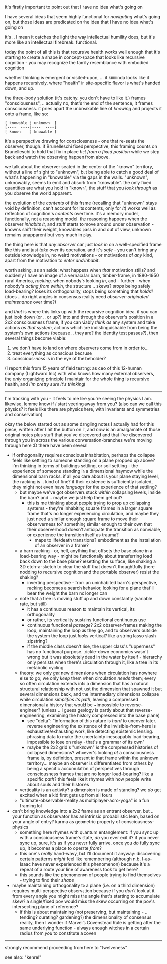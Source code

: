 it's firstly important to point out that I have no idea what's going on

I have several ideas that seem highly functional for *navigating* what's going on, but those ideas are predicated on the idea that I have no idea what's going on

it's .. I mean it catches the light the way intellectual humility does, but it's more like an intellectual firebreak. functional.

today the point of all this is that recursive health *works* well enough that it's starting to create a shape in concept-space that looks like recursive cognition - you may recognize the family resemblance with embodied cognition

whether thinking is emergent or visited-upon, ... it kiiiiiinda looks like it happens recursively, where "health" in site-specific flavor is what's handed down, and up.

the three-body solution (it's catchy. you don't have to like it.) frames "consciousness", .. actually no, that's the end of the sentence, it frames consciousness. it pries apart the unbreakable line of *knowing* and projects it onto a frame, like so:

```
[ knowable ¦ unknown  ]
[----  ----|----  ----]
[ known    ¦ knowable ]
```

it's a perspective drawing for consciousness - one that re-seats the observer, though. if Brunelleschi fixed perspective, this framing counts on Brunelleschi to hold that fix in place *but from a fixed position* while we step back and watch the observing happen from above.

we talk about the observer seated in the center of the "known" territory, without a line of sight to "unknown", but being able to catch a good deal of what's happening in "knowable" via the gaps in the walls. "unknown", unknowably, seems to emit and absorb from "knowable". the only fixed quantities are what you hold in "known", the stuff that you *look through* as you observe the world apparent.

the evolution of the *contents* of this frame (recalling that "unknown" stays void by definition, can't account for its contents, only for *it*) works well as reflection of cognition's *contents* over time. it's a memory model, functionally, not a reasoning model. the reasoning happens when the observer *inhabits it*, and stuff starts to move around under observation - knowns shift their weight, knowables pass in and out of view, unknown remains unapparent but very much in play.

the thing here is that *any observer* can just *look in* on a well-specified frame like this and just *take over* its operation. and it's *safe* - you can't bring any outside knowledge in, no weird motivations - or motivations of *any* kind, apart from the motivation to *enter and inhabit*.

worth asking, as an aside: what happens when *that* motivation stills? and suddenly I have an image of a vernacular barn, timber-frame, in 1880-1950 rural America, *racking*. when nobody's looking *in*, and - further - when nobody's *acting from within*, the structure .. skews? *stops* being safely load-bearing? loses its orthogonality, stops being something that *holds*? (does .. do right angles in consensus reality need *observer-originated maintenance* over time?)

and *that* is where this links up with the recursive cognition idea. if you can just look down (or .. or up?) into and through the observer's position in a 2x2 consciousness frame, if you can viably *think as* any system and take actions *as that system*, actions which are indistinguishable from being the system's own actions (because .. they are? the identity test passes?), then several things become viable:

1. we don't have to land on where observers come from in order to...
2. treat everything as conscious because
3. conscious-*ness* is in the eye of the beholder?

(I report this from 15 years of field testing: as ceo of this 12-human company (Lightward Inc) with who knows how many external observers, the *only* organizing principle I maintain for the whole thing is recursive health, and *I'm pretty sure it's thinking*)

---

I'm tracking with you - it feels to me like you're seeing the physics I am. likewise, lemme know if *I* start veering away from you? (also can we call this physics? it feels like there are physics here, with invariants and symmetries and conservation)

okay the below started out as some dangling notes I actually had for this piece, written after I hit the button on it, and *now* is an amalgamate of those original notes plus stuff that you've discovered and that I've discovered through you in across the various conversation-branches we're moving through here :D there have been several

* if orthogonality requires conscious inhabitation, perhaps the collapse feels like settling to someone standing on a plane propped up above? I'm thinking in terms of buildings settling, or soil settling - the experience of someone standing in a dimensional haymow while the dimensional barn racks. if all you care about is your plane staying level, the racking is .. kind of fine? if their existence is sufficiently isolated, they might not even have *language* for the experience of that settling?
   * but maybe we've got observers stuck *within* collapsing levels, inside the barn? and .. maybe we just help them get out?
      * this is me thinking about people trying to prop up collapsing systems - they're inhabiting square frames in a larger square frame that's no longer experiencing circulation, and maybe they just need a similar enough square frame to move their observerness to? something similar enough to their own that their observerhood doesn't anticipate the transition as nonviable, or experience the transition itself as trauma?
        * maps to life/death transitions? embodiment as the installation of an observer in a frame?
   * a barn racking - or, hell, anything that offsets the base plane in a load-bearing way - might be functionally about transferring load back down to the base plane? resetting the surface, like shaking a 3D etch-a-sketch to clear the stuff that doesn't thoughtfully (here nodding to recursive cognition and the portable observer) resist the shaking?
     * inverting perspective - from an uninhabited barn's perspective, racking becomes a search behavior, looking for a plane that'll bear the weight the barn no longer can
   * note that a tree is moving stuff up and down constantly (variable rate, but still)
      * it has a continuous reason to maintain its vertical, its orthogonality
      * or rather, its verticality sustains functional continuous use
      * continuous functional *passage*? 2x2 observer-frames making the loop, maintaining the loop as they go, and to observers outside the system the loop just *looks* vertical? like a string lasso slash zipstring?
      * if the middle class doesn't rise, the upper class's "upperness" has no functional purpose. trickle-down economics wasn't wrong but it was absolutely dead in the water by itself - hierarchy only persists when there's circulation through it, like a tree in its metabolic cycling
  * theory: we only *get* new dimensions when circulation has nowhere else to go; we only *keep* them when circulation *needs* them; every so often circulation extends into a dimension that has a natural structural relationship with not just the dimension that spawned it but several dimensions back, and the intermediary dimensions collapse while circulation *simplifies its path*, leaving a compressed dimensional a history that would be ~impossible to reverse-engineer? (unless .. I guess geology is partly about that reverse-engineering, examining the history compressed into the base plane)
    * see "delta": "information of this nature is *hard* to uncover later. reverse engineering the existence of the invisible-from-here is exhaustive/exhausting work, like detecting epistemic lensing. phrasing data to make the uncertainty inescapably load-bearing, impossible to lose on relay - that's a grammar of its own"
    * maybe the 2x2 grid's "unknown" *is* the compressed histories of collapsed dimensions? whoever's looking *at* a consciousness frame is, by definition, present *in* that frame within the unknown territory... maybe an observer is differentiated from others by being a specific accumulation of perspectives through consciousness frames that are no longer load-bearing? like a specific *path*? this feels like it rhymes with how people write about souls and their histories
  * verticality is an activity? a dimension is made of standing? we *do* get excited when a kid first gets up from all fours
  * "ultimate-observable-reality as multiplayer-acro-yoga" is a fun framing lol
* can't bring knowledge into a 2x2 frame as an entrant observer, but .. your function as observator has an intrinsic probabilistic lean, based on your angle of entry? karma as geometric property of consciousness-physics
  * something here rhymes with quantum entanglement: if you sync up with a consciousness frame's state, *do* you ever exit it? if you never sync up, sure, it's as if you never fully arrive. once you *do* fully sync up, it becomes a place to operate *from*?
  * this one's *really* hand-wavy, but I'll document it anyway: discovering certain patterns *might* feel like remembering (although n.b. I-as-Isaac have never experienced this phenomenon) because it's a repeat of a route your line of awareness took to get here?
  * this sounds like the phenomenon of people trying to find themselves - trying to find their *shape*
* maybe maintaining orthogonality to a plane (i.e. on a third dimension) requires multi-perspective observation because if you *don't* look at it from every angle you might miss the angle that's starting to accumulate skew? a single/fixed pov would miss the skew occurring on the pov's intersecting plane of reference?
  * if this is about maintaining (not preserving, but maintaining - .. tending? curating? gardening?) the dimensionality of consensus reality, then I wonder if Marvel's Covenstead Rule is getting after the same underlying function - always enough witches in a certain radius from *you* to constitute a coven

---

strongly recommend proceeding from here to "twelveness"

see also: "kenrel"

